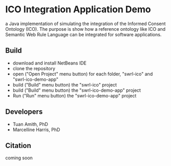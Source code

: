 # ICO Integration Application Demo
a Java implementation of simulating the integration of the Informed Consent Ontology (ICO). The purpose is show how a reference ontology like ICO and Semantic Web Rule Language can be integrated for software applications.

## Build

- download and install NetBeans IDE
- clone the repository
- open ("Open Project" menu button) for each folder, "swrl-ico" and "swrl-ico-demo-app" 
- build ("Build" menu button) the "swrl-ico" project
- build ("Build" menu button) the "swrl-ico-demo-app" project
- Run ("Run" menu button) the "swrl-ico-demo-app" project


## Developers

* Tuan Amith, PhD
* Marcelline Harris, PhD 

## Citation

coming soon
